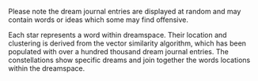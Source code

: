 Please note the dream journal entries are displayed at random and may contain words or ideas which some may find offensive.

Each star represents a word within dreamspace. Their location and clustering is derived from the vector similarity algorithm, which has been populated with over a hundred thousand dream journal entries. The constellations show specific dreams and join together the words locations within the dreamspace.